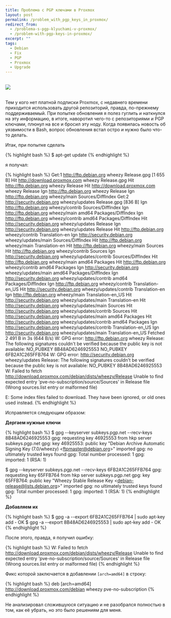 ```yaml
---
title: Проблема с PGP ключами в Proxmox
layout: post
permalink: /problem_with_pgp_keys_in_proxmox/
redirect_from:
  - /problema-s-pgp-klyuchami-v-proxmox/
  - /problem-with-pgp-keys-in-proxmox/
excerpt: ""
tags:
  - Debian
  - Fix
  - PGP
  - Proxmox
  - Upgrade
---
```


<br>
<img src="https://farm1.staticflickr.com/651/21033062193_2ff1a1cefd_o.png">
<br>
<br>

Тем у кого нет платной подписки Proxmox, с недавнего времени приходится использовать другой репозиторий, правда, по-прежнему поддерживаемый. При попытке обновления я полез гуглить и наткнулся на эту информацию, в итоге, наворотил чего-то с репозиториями и PGP ключами, плюнул на все и бросил эту ноду. Когда появилась новость об уязвимости в Bash, вопрос обновления встал остро и нужно было что-то делать.

Итак, при попытке сделать

{% highlight bash %}
$ apt-get update
{% endhighlight %}

я получал:

{% highlight bash %}
Get:1 http://ftp.debian.org wheezy Release.gpg [1 655 B]
Hit http://download.proxmox.com wheezy Release.gpg
Hit http://ftp.debian.org wheezy Release
Hit http://download.proxmox.com wheezy Release
Ign http://ftp.debian.org wheezy Release
Ign http://ftp.debian.org wheezy/main Sources/DiffIndex
Get:2 http://security.debian.org wheezy/updates Release.gpg [836 B]
Ign http://ftp.debian.org wheezy/contrib Sources/DiffIndex
Ign http://ftp.debian.org wheezy/main amd64 Packages/DiffIndex
Ign http://ftp.debian.org wheezy/contrib amd64 Packages/DiffIndex
Hit http://security.debian.org wheezy/updates Release
Ign http://security.debian.org wheezy/updates Release
Hit http://ftp.debian.org wheezy/contrib Translation-en
Ign http://security.debian.org wheezy/updates/main Sources/DiffIndex
Hit http://ftp.debian.org wheezy/main Translation-en
Hit http://ftp.debian.org wheezy/main Sources
Hit http://ftp.debian.org wheezy/contrib Sources
Ign http://security.debian.org wheezy/updates/contrib Sources/DiffIndex
Hit http://ftp.debian.org wheezy/main amd64 Packages
Hit http://ftp.debian.org wheezy/contrib amd64 Packages
Ign http://security.debian.org wheezy/updates/main amd64 Packages/DiffIndex
Ign http://security.debian.org wheezy/updates/contrib amd64 Packages/DiffIndex
Ign http://ftp.debian.org wheezy/contrib Translation-en_US
Hit http://security.debian.org wheezy/updates/contrib Translation-en
Ign http://ftp.debian.org wheezy/main Translation-en_US
Hit http://security.debian.org wheezy/updates/main Translation-en
Hit http://security.debian.org wheezy/updates/main Sources
Hit http://security.debian.org wheezy/updates/contrib Sources
Hit http://security.debian.org wheezy/updates/main amd64 Packages
Hit http://security.debian.org wheezy/updates/contrib amd64 Packages
Ign http://security.debian.org wheezy/updates/contrib Translation-en_US
Ign http://security.debian.org wheezy/updates/main Translation-en_US
Fetched 2 491 B in 3s (644 B/s)
W: GPG error: http://ftp.debian.org wheezy Release: The following signatures couldn't be verified because the public key is not available: NO_PUBKEY 8B48AD6246925553 NO_PUBKEY 6FB2A1C265FFB764
W: GPG error: http://security.debian.org wheezy/updates Release: The following signatures couldn't be verified because the public key is not available: NO_PUBKEY 8B48AD6246925553
W: Failed to fetch http://download.proxmox.com/debian/dists/wheezy/Release Unable to find expected entry 'pve-no-subscription/source/Sources' in Release file (Wrong sources.list entry or malformed file)

E: Some index files failed to download. They have been ignored, or old ones used instead.
{% endhighlight %}

Исправляется следующим образом:

**Дергаем нужные ключи**

{% highlight bash %}
$ gpg --keyserver subkeys.pgp.net --recv-keys 8B48AD6246925553
gpg: requesting key 46925553 from hkp server subkeys.pgp.net
gpg: key 46925553: public key "Debian Archive Automatic Signing Key (7.0/wheezy) &lt;ftpmaster@debian.org&gt;" imported
gpg: no ultimately trusted keys found
gpg: Total number processed: 1
gpg:               imported: 1  (RSA: 1)

$ gpg --keyserver subkeys.pgp.net --recv-keys 6FB2A1C265FFB764
gpg: requesting key 65FFB764 from hkp server subkeys.pgp.net
gpg: key 65FFB764: public key "Wheezy Stable Release Key &lt;debian-release@lists.debian.org&gt;" imported
gpg: no ultimately trusted keys found
gpg: Total number processed: 1
gpg:               imported: 1  (RSA: 1)
{% endhighlight %}

**Добавляем их**

{% highlight bash %}
$ gpg -a --export 6FB2A1C265FFB764 | sudo apt-key add -
OK
$ gpg -a --export 8B48AD6246925553 | sudo apt-key add -
OK
{% endhighlight %}

После этого, правда, я получил ошибку:

{% highlight bash %}
W: Failed to fetch http://download.proxmox.com/debian/dists/wheezy/Release  Unable to find expected entry 'pve-no-subscription/source/Sources' in Release file (Wrong sources.list entry or malformed file)
{% endhighlight %}

Фикс которой заключается в добавлении `[arch=amd64]` в строку:

{% highlight bash %}
deb [arch=amd64] http://download.proxmox.com/debian wheezy pve-no-subscription
{% endhighlight %}

Не анализировал сложившуюся ситуацию и не разобрался полностью в том, как её убрать, но это было решениям для меня.
